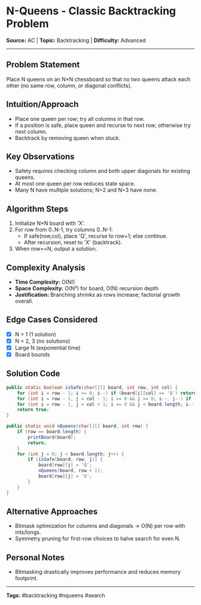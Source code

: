 # N-Queens - Classic Backtracking Problem

**Source:** AC | **Topic:** Backtracking | **Difficulty:** Advanced  

---

## Problem Statement
Place N queens on an N×N chessboard so that no two queens attack each other (no same row, column, or diagonal conflicts).

## Intuition/Approach
- Place one queen per row; try all columns in that row.
- If a position is safe, place queen and recurse to next row; otherwise try next column.
- Backtrack by removing queen when stuck.

## Key Observations
- Safety requires checking column and both upper diagonals for existing queens.
- At most one queen per row reduces state space.
- Many N have multiple solutions; N=2 and N=3 have none.

## Algorithm Steps
1. Initialize N×N board with 'X'.
2. For row from 0..N-1, try columns 0..N-1:
   - If safe(row,col), place 'Q', recurse to row+1; else continue.
   - After recursion, reset to 'X' (backtrack).
3. When row==N, output a solution.

## Complexity Analysis
- **Time Complexity:** O(N!)
- **Space Complexity:** O(N²) for board, O(N) recursion depth
- **Justification:** Branching shrinks as rows increase; factorial growth overall.

## Edge Cases Considered
- [x] N = 1 (1 solution)
- [x] N = 2, 3 (no solutions)
- [x] Large N (exponential time)
- [x] Board bounds

## Solution Code

```java
public static boolean isSafe(char[][] board, int row, int col) {
    for (int i = row - 1; i >= 0; i--) if (board[i][col] == 'Q') return false;
    for (int i = row - 1, j = col - 1; i >= 0 && j >= 0; i--, j--) if (board[i][j] == 'Q') return false;
    for (int i = row - 1, j = col + 1; i >= 0 && j < board.length; i--, j++) if (board[i][j] == 'Q') return false;
    return true;
}

public static void nQueens(char[][] board, int row) {
    if (row == board.length) {
        printBoard(board);
        return;
    }
    for (int j = 0; j < board.length; j++) {
        if (isSafe(board, row, j)) {
            board[row][j] = 'Q';
            nQueens(board, row + 1);
            board[row][j] = 'X';
        }
    }
}
```

## Alternative Approaches
- Bitmask optimization for columns and diagonals → O(N) per row with ints/longs.
- Symmetry pruning for first-row choices to halve search for even N.

## Personal Notes
- Bitmasking drastically improves performance and reduces memory footprint.

---
**Tags:** #backtracking #nqueens #search